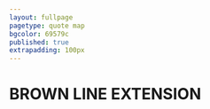 ```yaml
---
layout: fullpage
pagetype: quote map
bgcolor: 69579c
published: true
extrapadding: 100px
---
```


<div class="mapstage"></div>

# BROWN LINE EXTENSION
